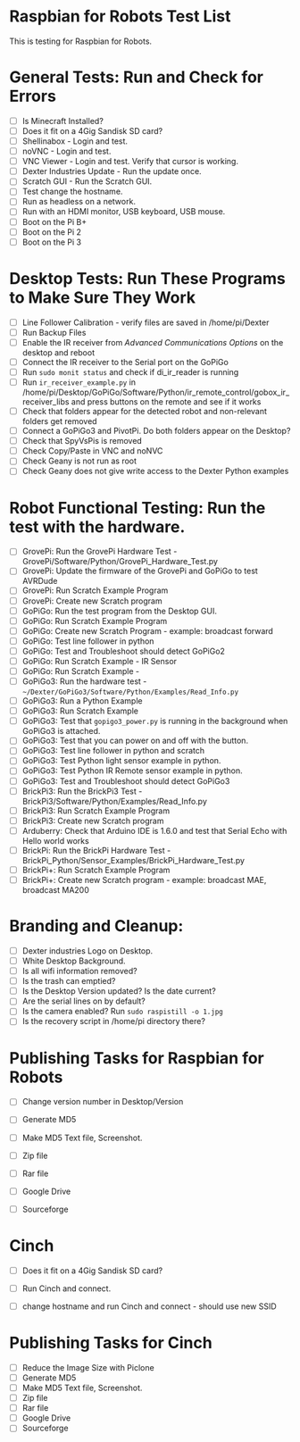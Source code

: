 # Raspbian for Robots Test List

This is testing for Raspbian for Robots.

General Tests:  Run and Check for Errors
=====================================
- [ ] Is Minecraft Installed?
- [ ] Does it fit on a 4Gig Sandisk SD card? 
- [ ] Shellinabox - Login and test. 
- [ ] noVNC - Login and test.
- [ ] VNC Viewer - Login and test. Verify that cursor is working.
- [ ] Dexter Industries Update - Run the update once.
- [ ] Scratch GUI - Run the Scratch GUI.
- [ ] Test change the hostname.
- [ ] Run as headless on a network.
- [ ] Run with an HDMI monitor, USB keyboard, USB mouse.
- [ ] Boot on the Pi B+
- [ ] Boot on the Pi 2
- [ ] Boot on the Pi 3

Desktop Tests:  Run These Programs to Make Sure They Work
=====================================
- [ ] Line Follower Calibration - verify files are saved in /home/pi/Dexter
- [ ] Run Backup Files
- [ ] Enable the IR receiver from *Advanced Communications Options* on the desktop and reboot
- [ ] Connect the IR receiver to the Serial port on the GoPiGo
- [ ] Run `sudo monit status` and check if di_ir_reader is running
- [ ] Run `ir_receiver_example.py` in /home/pi/Desktop/GoPiGo/Software/Python/ir_remote_control/gobox_ir_receiver_libs and press buttons on the remote and see if it works
- [ ] Check that folders appear for the detected robot and non-relevant folders get removed
- [ ] Connect a GoPiGo3 and PivotPi.  Do both folders appear on the Desktop?
- [ ] Check that SpyVsPis is removed
- [ ] Check Copy/Paste in VNC and noNVC
- [ ] Check Geany is not run as root
- [ ] Check Geany does not give write access to the Dexter Python examples

Robot Functional Testing:  Run the test with the hardware.
=====================================
- [ ] GrovePi: Run the GrovePi Hardware Test - GrovePi/Software/Python/GrovePi_Hardware_Test.py
- [ ] GrovePi: Update the firmware of the GrovePi and GoPiGo to test AVRDude
- [ ] GrovePi: Run Scratch Example Program
- [ ] GrovePi: Create new Scratch program
- [ ] GoPiGo: Run the test program from the Desktop GUI.
- [ ] GoPiGo: Run Scratch Example Program
- [ ] GoPiGo: Create new Scratch Program - example: broadcast forward
- [ ] GoPiGo: Test line follower in python
- [ ] GoPiGo: Test and Troubleshoot should detect GoPiGo2
- [ ] GoPiGo: Run Scratch Example - IR Sensor
- [ ] GoPiGo: Run Scratch Example - 
- [ ] GoPiGo3: Run the hardware test - `~/Dexter/GoPiGo3/Software/Python/Examples/Read_Info.py`
- [ ] GoPiGo3: Run a Python Example
- [ ] GoPiGo3: Run Scratch Example
- [ ] GoPiGo3: Test that `gopigo3_power.py` is running in the background when GoPiGo3 is attached.
- [ ] GoPiGo3: Test that you can power on and off with the button.
- [ ] GoPiGo3: Test line follower in python and scratch
- [ ] GoPiGo3: Test Python light sensor example in python.
- [ ] GoPiGo3: Test Python IR Remote sensor example in python.
- [ ] GoPiGo3: Test and Troubleshoot should detect GoPiGo3
- [ ] BrickPi3: Run the BrickPi3 Test - BrickPi3/Software/Python/Examples/Read_Info.py
- [ ] BrickPi3: Run Scratch Example Program
- [ ] BrickPi3: Create new Scratch program
- [ ] Arduberry: Check that Arduino IDE is 1.6.0 and test that Serial Echo with Hello world works
- [ ] BrickPi: Run the BrickPi Hardware Test - BrickPi_Python/Sensor_Examples/BrickPi_Hardware_Test.py
- [ ] BrickPi+: Run Scratch Example Program
- [ ] BrickPi+: Create new Scratch program - example: broadcast MAE, broadcast MA200

Branding and Cleanup:
=====================================
- [ ] Dexter industries Logo on Desktop.
- [ ] White Desktop Background.
- [ ] Is all wifi information removed?
- [ ] Is the trash can emptied?
- [ ] Is the Desktop Version updated?  Is the date current?
- [ ] Are the serial lines on by default?
- [ ] Is the camera enabled?  Run `sudo raspistill -o 1.jpg`
- [ ] Is the recovery script in /home/pi directory there?

Publishing Tasks for Raspbian for Robots
=====================================
- [ ] Change version number in Desktop/Version
- [ ] Generate MD5
- [ ] Make MD5 Text file, Screenshot.
- [ ] Zip file
- [ ] Rar file
- [ ] Google Drive
- [ ] Sourceforge


Cinch
=====================================
- [ ] Does it fit on a 4Gig Sandisk SD card?  
- [ ] Run Cinch and connect.
- [ ] change hostname and run Cinch and connect - should use new SSID



Publishing Tasks for Cinch
=====================================
- [ ] Reduce the Image Size with Piclone
- [ ] Generate MD5
- [ ] Make MD5 Text file, Screenshot.
- [ ] Zip file
- [ ] Rar file
- [ ] Google Drive
- [ ] Sourceforge
